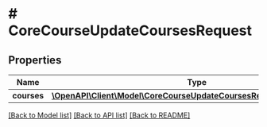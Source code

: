 # # CoreCourseUpdateCoursesRequest

## Properties

Name | Type | Description | Notes
------------ | ------------- | ------------- | -------------
**courses** | [**\OpenAPI\Client\Model\CoreCourseUpdateCoursesRequestCoursesInner[]**](CoreCourseUpdateCoursesRequestCoursesInner.md) |  |

[[Back to Model list]](../../README.md#models) [[Back to API list]](../../README.md#endpoints) [[Back to README]](../../README.md)
